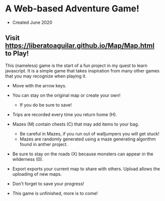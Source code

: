 # A Web-based Adventure Game!

- Created June 2020

## Visit https://liberatoaguilar.github.io/Map/Map.html to Play!

This (nameless) game is the start of a fun project in my quest to learn javascript. It is a simple game that takes inspiration from many other games that you may recognize when playing it.

- Move with the arrow keys.
- You can stay on the original map or create your own!
  - If you do be sure to save!
- Trips are recorded every time you return home (H).
- Mazes (M) contain chests (C) that may add items to your bag.
  - Be careful in Mazes, if you run out of walljumpers you will get stuck!
  - Mazes are randomly generated using a maze generating algorithm found in anther project.
- Be sure to stay on the roads (X) because monsters can appear in the wilderness (0).
- Export exports your current map to share with others. Upload allows the uploading of new maps.
- Don't forget to save your progress!

- This game is unfinished, more is to come!
